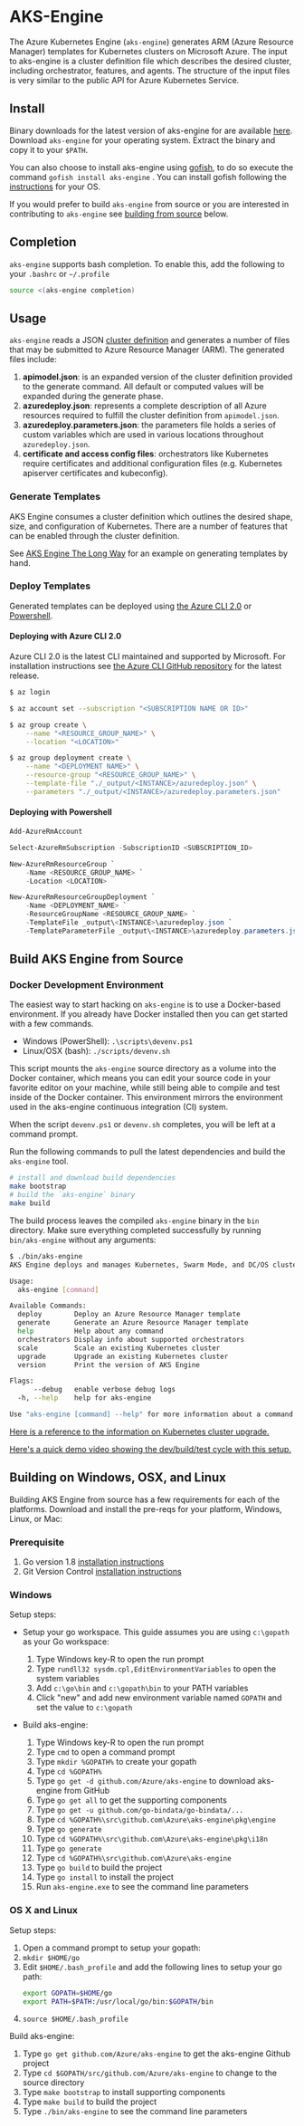 # AKS-Engine

The Azure Kubernetes Engine (`aks-engine`) generates ARM (Azure Resource Manager) templates for Kubernetes clusters on Microsoft Azure. The input to aks-engine is a cluster definition file which describes the desired cluster, including orchestrator, features, and agents. The structure of the input files is very similar to the public API for Azure Kubernetes Service.

<a href="#install-aks-engine"></a>

## Install

Binary downloads for the latest version of aks-engine for are available [here](https://github.com/Azure/aks-engine/releases/latest). Download `aks-engine` for your operating system. Extract the binary and copy it to your `$PATH`.

You can also choose to install aks-engine using [gofish](https://gofi.sh/#about), to do so execute the command `gofish install aks-engine` . You can install gofish following the [instructions](https://gofi.sh/#install) for your OS.

If you would prefer to build `aks-engine` from source or you are interested in contributing to `aks-engine` see [building from source](#build-aks-engine-from-source) below.

## Completion

`aks-engine` supports bash completion. To enable this, add the following to your `.bashrc` or `~/.profile`

```bash
source <(aks-engine completion)
```

## Usage

`aks-engine` reads a JSON [cluster definition](./clusterdefinition.md) and generates a number of files that may be submitted to Azure Resource Manager (ARM). The generated files include:

1. **apimodel.json**: is an expanded version of the cluster definition provided to the generate command. All default or computed values will be expanded during the generate phase.
2. **azuredeploy.json**: represents a complete description of all Azure resources required to fulfill the cluster definition from `apimodel.json`.
3. **azuredeploy.parameters.json**: the parameters file holds a series of custom variables which are used in various locations throughout `azuredeploy.json`.
4. **certificate and access config files**: orchestrators like Kubernetes require certificates and additional configuration files (e.g. Kubernetes apiserver certificates and kubeconfig).

### Generate Templates

AKS Engine consumes a cluster definition which outlines the desired shape, size, and configuration of Kubernetes. There are a number of features that can be enabled through the cluster definition.

See [AKS Engine The Long Way](kubernetes/deploy.md#aks-engine-the-long-way) for an example on generating templates by hand.

<a href="#deployment-usage"></a>

### Deploy Templates

Generated templates can be deployed using [the Azure CLI 2.0](https://github.com/Azure/azure-cli) or [Powershell](https://github.com/Azure/azure-powershell).

#### Deploying with Azure CLI 2.0

Azure CLI 2.0 is the latest CLI maintained and supported by Microsoft. For installation instructions see [the Azure CLI GitHub repository](https://github.com/Azure/azure-cli#installation) for the latest release.

```bash
$ az login

$ az account set --subscription "<SUBSCRIPTION NAME OR ID>"

$ az group create \
    --name "<RESOURCE_GROUP_NAME>" \
    --location "<LOCATION>"

$ az group deployment create \
    --name "<DEPLOYMENT NAME>" \
    --resource-group "<RESOURCE_GROUP_NAME>" \
    --template-file "./_output/<INSTANCE>/azuredeploy.json" \
    --parameters "./_output/<INSTANCE>/azuredeploy.parameters.json"
```

#### Deploying with Powershell

```powershell
Add-AzureRmAccount

Select-AzureRmSubscription -SubscriptionID <SUBSCRIPTION_ID>

New-AzureRmResourceGroup `
    -Name <RESOURCE_GROUP_NAME> `
    -Location <LOCATION>

New-AzureRmResourceGroupDeployment `
    -Name <DEPLOYMENT_NAME> `
    -ResourceGroupName <RESOURCE_GROUP_NAME> `
    -TemplateFile _output\<INSTANCE>\azuredeploy.json `
    -TemplateParameterFile _output\<INSTANCE>\azuredeploy.parameters.json
```

<a href="#build-from-source"></a>

## Build AKS Engine from Source

### Docker Development Environment

The easiest way to start hacking on `aks-engine` is to use a Docker-based environment. If you already have Docker installed then you can get started with a few commands.

* Windows (PowerShell): `.\scripts\devenv.ps1`
* Linux/OSX (bash): `./scripts/devenv.sh`

This script mounts the `aks-engine` source directory as a volume into the Docker container, which means you can edit your source code in your favorite editor on your machine, while still being able to compile and test inside of the Docker container. This environment mirrors the environment used in the aks-engine continuous integration (CI) system.

When the script `devenv.ps1` or `devenv.sh` completes, you will be left at a command prompt.

Run the following commands to pull the latest dependencies and build the `aks-engine` tool.

```sh
# install and download build dependencies
make bootstrap
# build the `aks-engine` binary
make build
```

The build process leaves the compiled `aks-engine` binary in the `bin` directory. Make sure everything completed successfully by running `bin/aks-engine` without any arguments:

```sh
$ ./bin/aks-engine
AKS Engine deploys and manages Kubernetes, Swarm Mode, and DC/OS clusters in Azure

Usage:
  aks-engine [command]

Available Commands:
  deploy        Deploy an Azure Resource Manager template
  generate      Generate an Azure Resource Manager template
  help          Help about any command
  orchestrators Display info about supported orchestrators
  scale         Scale an existing Kubernetes cluster
  upgrade       Upgrade an existing Kubernetes cluster
  version       Print the version of AKS Engine

Flags:
      --debug   enable verbose debug logs
  -h, --help    help for aks-engine

Use "aks-engine [command] --help" for more information about a command.
```

[Here is a reference to the information on Kubernetes cluster upgrade.](https://github.com/Azure/aks-engine/blob/master/examples/k8s-upgrade/README.md)

[Here's a quick demo video showing the dev/build/test cycle with this setup.](https://www.youtube.com/watch?v=lc6UZmqxQMs)

## Building on Windows, OSX, and Linux

Building AKS Engine from source has a few requirements for each of the platforms. Download and install the pre-reqs for your platform, Windows, Linux, or Mac:

### Prerequisite

1. Go version 1.8 [installation instructions](https://golang.org/doc/install)
2. Git Version Control [installation instructions](https://git-scm.com/download/)

### Windows

Setup steps:

* Setup your go workspace. This guide assumes you are using `c:\gopath` as your Go workspace:
  1. Type Windows key-R to open the run prompt
  2. Type `rundll32 sysdm.cpl,EditEnvironmentVariables` to open the system variables
  3. Add `c:\go\bin` and `c:\gopath\bin` to your PATH variables
  4. Click "new" and add new environment variable named `GOPATH` and set the value to `c:\gopath`

* Build aks-engine:
  1. Type Windows key-R to open the run prompt
  2. Type `cmd` to open a command prompt
  3. Type `mkdir %GOPATH%` to create your gopath
  4. Type `cd %GOPATH%`
  5. Type `go get -d github.com/Azure/aks-engine` to download aks-engine from GitHub
  6. Type `go get all` to get the supporting components
  7. Type `go get -u github.com/go-bindata/go-bindata/...`
  8. Type `cd %GOPATH%\src\github.com\Azure\aks-engine\pkg\engine`
  9. Type `go generate`
  10. Type `cd %GOPATH%\src\github.com\Azure\aks-engine\pkg\i18n`
  11. Type `go generate`
  12. Type `cd %GOPATH%\src\github.com\Azure\aks-engine`
  13. Type `go build` to build the project
  14. Type `go install` to install the project
  15. Run `aks-engine.exe` to see the command line parameters

### OS X and Linux

Setup steps:

  1. Open a command prompt to setup your gopath:
  2. `mkdir $HOME/go`
  3. Edit `$HOME/.bash_profile` and add the following lines to setup your go path:
      ```sh
      export GOPATH=$HOME/go
      export PATH=$PATH:/usr/local/go/bin:$GOPATH/bin
      ```
  4. `source $HOME/.bash_profile`

Build aks-engine:

  1. Type `go get github.com/Azure/aks-engine` to get the aks-engine Github project
  2. Type `cd $GOPATH/src/github.com/Azure/aks-engine` to change to the source directory
  3. Type `make bootstrap` to install supporting components
  4. Type `make build` to build the project
  5. Type `./bin/aks-engine` to see the command line parameters
